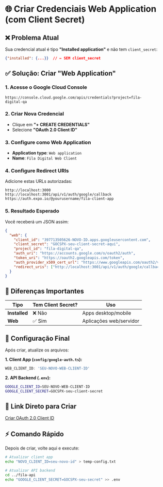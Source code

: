 # 🌐 Criar Credenciais Web Application (com Client Secret)

## ❌ Problema Atual
Sua credencial atual é tipo **"Installed application"** e não tem `client_secret`:
```json
{"installed": {...}}  // ← SEM client_secret
```

## ✅ Solução: Criar "Web Application"

### 1. Acesse o Google Cloud Console
```
https://console.cloud.google.com/apis/credentials?project=fila-digital-qa
```

### 2. Criar Nova Credencial
- Clique em **"+ CREATE CREDENTIALS"**
- Selecione **"OAuth 2.0 Client ID"**

### 3. Configure como Web Application
- **Application type**: `Web application`
- **Name**: `Fila Digital Web Client`

### 4. Configure Redirect URIs
Adicione estas URLs autorizadas:
```
http://localhost:3000
http://localhost:3001/api/v1/auth/google/callback
https://auth.expo.io/@yourusername/fila-client-app
```

### 5. Resultado Esperado
Você receberá um JSON assim:
```json
{
  "web": {
    "client_id": "397713505626-NOVO-ID.apps.googleusercontent.com",
    "client_secret": "GOCSPX-seu-client-secret-aqui",
    "project_id": "fila-digital-qa",
    "auth_uri": "https://accounts.google.com/o/oauth2/auth",
    "token_uri": "https://oauth2.googleapis.com/token",
    "auth_provider_x509_cert_url": "https://www.googleapis.com/oauth2/v1/certs",
    "redirect_uris": ["http://localhost:3001/api/v1/auth/google/callback"]
  }
}
```

## 🔧 Diferenças Importantes

| Tipo | Tem Client Secret? | Uso |
|------|-------------------|-----|
| **Installed** | ❌ Não | Apps desktop/mobile |
| **Web** | ✅ Sim | Aplicações web/servidor |

## 🎯 Configuração Final

Após criar, atualize os arquivos:

**1. Client App (`config/google-auth.ts`):**
```typescript
WEB_CLIENT_ID: 'SEU-NOVO-WEB-CLIENT-ID'
```

**2. API Backend (`.env`):**
```bash
GOOGLE_CLIENT_ID=SEU-NOVO-WEB-CLIENT-ID
GOOGLE_CLIENT_SECRET=GOCSPX-seu-client-secret
```

## 📱 Link Direto para Criar
[Criar OAuth 2.0 Client ID](https://console.cloud.google.com/apis/credentials/oauthclient?project=fila-digital-qa)

## ⚡ Comando Rápido
Depois de criar, volte aqui e execute:
```bash
# Atualizar client app
echo "NOVO_CLIENT_ID=seu-novo-id" > temp-config.txt

# Atualizar API backend  
cd ../fila-api
echo "GOOGLE_CLIENT_SECRET=GOCSPX-seu-secret" >> .env
```

